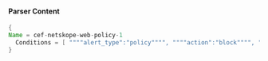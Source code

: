 #### Parser Content
```Java
{
Name = cef-netskope-web-policy-1
  Conditions = [ """"alert_type":"policy"""", """"action":"block"""", """"traffic_type":"CloudApp"""" ]
}
```